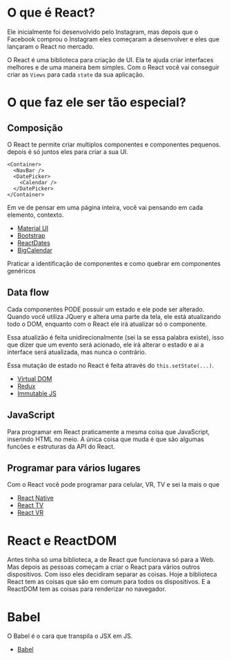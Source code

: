 # O que é React?

Ele inicialmente foi desenvolvido pelo Instagram, mas depois que o Facebook comprou o Instagram eles começaram a desenvolver e eles que lançaram o React no mercado.

O React é uma biblioteca para criação de UI. Ela te ajuda criar interfaces melhores e de uma maneira bem simples. Com o React você vai conseguir criar as `Views` para cada `state` da sua aplicação.

# O que faz ele ser tão especial? 

## Composição

O React te permite criar multiplos componentes e componentes pequenos. depois é só juntos eles para criar a sua UI.

```
<Container>
  <NavBar />
  <DatePicker>
    <Calendar />
  </DatePicker>
</Container>
```

Em ve de pensar em uma página inteira, você vai pensando em cada elemento, contexto.

* [Material UI](https://material-ui.com/)
* [Bootstrap](https://react-bootstrap.github.io/)
* [ReactDates](https://github.com/airbnb/react-dates)
* [BigCalendar](https://github.com/intljusticemission/react-big-calendar)

Praticar a identificação de componentes e como quebrar em componentes genéricos

## Data flow

Cada componentes PODE possuir um estado e ele pode ser alterado.
Quando você utiliza JQuery e altera uma parte da tela, ele está atualizando todo o DOM, enquanto com o React ele irá atualizar só o componente.

Essa atualizão é feita unidirecionalmente (sei la se essa palabra existe), isso que dizer que um evento será acionado, ele irá alterar o estado e ai a interface será atualizada, mas nunca o contrário.

Essa mutação de estado no React é feita através do `this.setState(...)`. 

* [Virtual DOM](https://reactjs.org/docs/faq-internals.html)
* [Redux](https://redux.js.org/)
* [Immutable JS](https://facebook.github.io/immutable-js/)

## JavaScript

Para programar em React praticamente a mesma coisa que JavaScript, inserindo HTML no meio. A única coisa que muda é que são algumas funcões e estruturas da API do React.

## Programar para vários lugares

Com o React você pode programar para celular, VR, TV e sei la mais o que

* [React Native](https://facebook.github.io/react-native/)
* [React TV](https://github.com/raphamorim/react-tv)
* [React VR](https://facebook.github.io/react-360/)

# React e ReactDOM

Antes tinha só uma biblioteca, a de React que funcionava só para a Web. Mas depois as pessoas começam a criar o React para vários outros dispositivos. Com isso eles decidiram separar as coisas.
Hoje a biblioteca React tem as coisas que são em comum para todos os dispositivos. E a ReactDOM tem as coisas para renderizar no navegador.

# Babel

O Babel é o cara que transpila o JSX em JS.

* [Babel](https://babeljs.io/)